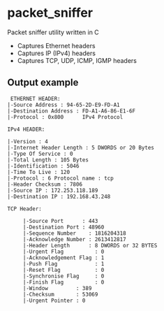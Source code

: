 # packet_sniffer
Packet sniffer utility written in C

- Captures Ethernet headers
- Captures IP (IPv4) headers
- Captures TCP, UDP, ICMP, IGMP headers

## Output example

     ETHERNET HEADER:
	|-Source Address : 94-65-2D-E9-FD-A1
	|-Destination Address : FD-A1-A6-86-E1-6F
	|-Protocol : 0x800		IPv4 Protocol

	IPv4 HEADER:

	|-Version : 4
	|-Internet Header Length : 5 DWORDS or 20 Bytes
	|-Type Of Service : 0
	|-Total Length : 105 Bytes
	|-Identification : 5046
	|-Time To Live : 120
	|-Protocol : 6 Protocol name : tcp
	|-Header Checksum : 7806
	|-Source IP : 172.253.118.189
	|-Destination IP : 192.168.43.248

	TCP Header: 

		 |-Source Port      : 443
		 |-Destination Port : 48960
		 |-Sequence Number    : 1816204318
		 |-Acknowledge Number : 2613412817
		 |-Header Length      : 8 DWORDS or 32 BYTES
		 |-Urgent Flag          : 0
		 |-Acknowledgement Flag : 1
		 |-Push Flag            : 1
		 |-Reset Flag           : 0
		 |-Synchronise Flag     : 0
		 |-Finish Flag          : 0
		 |-Window         : 389
		 |-Checksum       : 53069
		 |-Urgent Pointer : 0



